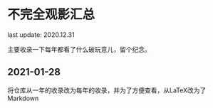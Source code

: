 # 不完全观影汇总

last update: 2020.12.31

主要收录一下每年都看了什么破玩意儿，留个纪念。

2021-01-28
-------------------
将仓库从一年的收录改为每年的收录，并为了方便查看，从LaTeX改为了Markdown